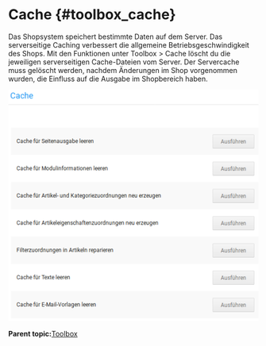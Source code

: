 # Cache {#toolbox_cache}

Das Shopsystem speichert bestimmte Daten auf dem Server. Das serverseitige Caching verbessert die allgemeine Betriebsgeschwindigkeit des Shops. Mit den Funktionen unter Toolbox \> Cache löscht du die jeweiligen serverseitigen Cache-Dateien vom Server. Der Servercache muss gelöscht werden, nachdem Änderungen im Shop vorgenommen wurden, die Einfluss auf die Ausgabe im Shopbereich haben.

![](Bilder/Abb125_CacheLeeren_.png "Cache leeren")

**Parent topic:**[Toolbox](9_Toolbox.md)

